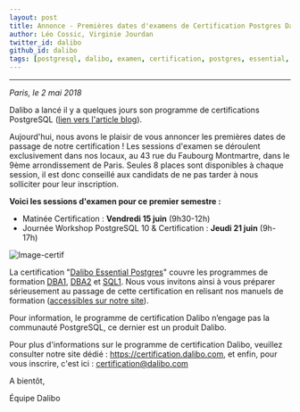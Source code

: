 ```yaml
---
layout: post
title: Annonce - Premières dates d'examens de Certification Postgres Dalibo
author: Léo Cossic, Virginie Jourdan
twitter_id: dalibo
github_id: dalibo
tags: [postgresql, dalibo, examen, certification, postgres, essential, dates]
---
```


---

*Paris, le 2 mai 2018*

Dalibo a lancé il y a quelques jours son programme de certifications PostgreSQL ([lien vers l'article blog](http://blog.dalibo.com/2018/04/17/certification_postgresql_dalibo.html)).

<!--MORE-->

Aujourd'hui, nous avons le plaisir de vous annoncer les premières dates de passage de notre certification !
Les sessions d'examen se déroulent exclusivement dans nos locaux, au 43 rue du Faubourg Montmartre, dans le 9ème arrondissement de Paris. Seules 8 places sont disponibles à chaque session, il est donc conseillé aux candidats de ne pas tarder à nous solliciter pour leur inscription.

**Voici les sessions d'examen pour ce premier semestre :**

   * Matinée Certification : **Vendredi 15 juin** (9h30-12h)
   * Journée Workshop PostgreSQL 10 & Certification : **Jeudi 21 juin** (9h-17h)

![Image-certif](https://github.com/dalibo/blog/blob/gh-pages/img/Certif_DALIBO.png?raw=true)

La certification "[Dalibo Essential Postgres](https://certification.dalibo.com/infos/essential/)" couvre les programmes de formation [DBA1](https://dali.bo/dba1), [DBA2](https://dali.bo/dba2) et [SQL1](https://dali.bo/sql1). Nous vous invitons ainsi à vous préparer sérieusement au passage de cette certification en relisant nos manuels de formation ([accessibles sur notre site](https://dalibo.com/formations)).

Pour information, le programme de certification Dalibo n’engage pas la communauté PostgreSQL, ce dernier est un produit Dalibo.

Pour plus d'informations sur le programme de certification Dalibo, veuillez consulter notre site dédié : https://certification.dalibo.com, et enfin, pour vous inscrire, c'est ici : certification@dalibo.com

A bientôt,

Équipe Dalibo

